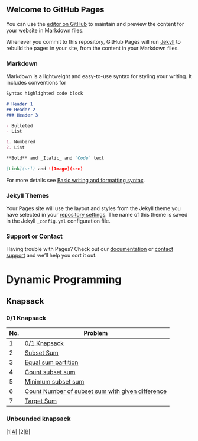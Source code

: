 ## Welcome to GitHub Pages

You can use the [editor on GitHub](https://github.com/ScaleToBillions/ScaleToBillions.github.io/edit/main/README.md) to maintain and preview the content for your website in Markdown files.

Whenever you commit to this repository, GitHub Pages will run [Jekyll](https://jekyllrb.com/) to rebuild the pages in your site, from the content in your Markdown files.

### Markdown

Markdown is a lightweight and easy-to-use syntax for styling your writing. It includes conventions for

```markdown
Syntax highlighted code block

# Header 1
## Header 2
### Header 3

- Bulleted
- List

1. Numbered
2. List

**Bold** and _Italic_ and `Code` text

[Link](url) and ![Image](src)
```

For more details see [Basic writing and formatting syntax](https://docs.github.com/en/github/writing-on-github/getting-started-with-writing-and-formatting-on-github/basic-writing-and-formatting-syntax).

### Jekyll Themes

Your Pages site will use the layout and styles from the Jekyll theme you have selected in your [repository settings](https://github.com/ScaleToBillions/ScaleToBillions.github.io/settings/pages). The name of this theme is saved in the Jekyll `_config.yml` configuration file.

### Support or Contact

Having trouble with Pages? Check out our [documentation](https://docs.github.com/categories/github-pages-basics/) or [contact support](https://support.github.com/contact) and we’ll help you sort it out.


# Dynamic Programming

## Knapsack
### 0/1 Knapsack
| No. | Problem | 
|---|---|
|1| [0/1 Knapsack](https://practice.geeksforgeeks.org/problems/0-1-knapsack-problem0945/1) |
|2|[Subset Sum](https://practice.geeksforgeeks.org/problems/subset-sum-problem-1611555638/1/)|
|3|[Equal sum partition](https://practice.geeksforgeeks.org/problems/subset-sum-problem2014/1)|
|4|[Count subset sum](https://practice.geeksforgeeks.org/problems/perfect-sum-problem5633/1)|
|5|[Minimum subset sum](https://practice.geeksforgeeks.org/problems/minimum-sum-partition3317/1/)|
|6|[Count Number of subset sum with given difference](#)|
|7|[Target Sum](https://leetcode.com/problems/target-sum/)|

### Unbounded knapsack
|1|[A](#)|
|2|[B](#)|

